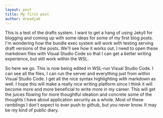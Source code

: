 ```yaml
---
layout: post
title: My first post
author: dreadjak
---
```



This is a test of the drafts system. I want to get a hang of using Jekyll for blogging and coming up with some ideas for some of my first blog posts. I'm wondering how the bundle exec system will work with testing serving draft versions of the posts. We'll see how it works out. I need to open these markdown files with Visual Studio Code so that I can get a better writing experience, but still work within the WSL.

So here we go. This is now being edited in WSL-run Visual Studio Code. I can see all the files, I can run the server and everything just from within Visual Studio Code. I get all the nice syntax highlighting with markdown as well. I hope this will make a really nice writing platform since I think it will become more and more beneficial to write more in my career. This will get the juices flowing for more thoughtful ideation and concrete some of the thoughts I have about application security as a whole. Most of these ramblings I don't expect to ever push to github, but you never know. It may be my kind of public diary.